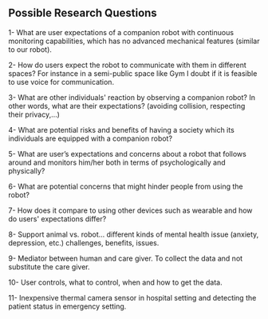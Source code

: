 ## Possible Research Questions

1- What are user expectations of a companion robot with continuous monitoring capabilities, which has no advanced mechanical features (similar to our robot).  

2- How do users expect the robot to communicate with them in different spaces? For instance in a semi-public space like Gym I doubt if it is feasible to use voice for communication.  

3- What are other individuals' reaction by observing a companion robot? In other words, what are their expectations? (avoiding collision, respecting their privacy,…)  

4- What are potential risks and benefits of having a society which its individuals are equipped with a companion robot?

5- What are user’s expectations and concerns about a robot that follows around and monitors him/her both in terms of psychologically and physically?

6- What are potential concerns that might hinder people from using the robot?

7- How does it compare to using other devices such as wearable and how do users' expectations differ? 

8- Support animal vs. robot... different kinds of mental health issue (anxiety, depression, etc.)
   challenges, benefits, issues.

9- Mediator between human and care giver. To collect the data and not substitute the care giver.

10- User controls, what to control, when and how to get the data.

11- Inexpensive thermal camera sensor in hospital setting and detecting the patient status in emergency setting.


